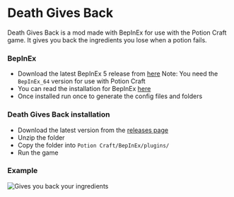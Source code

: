# Death Gives Back
Death Gives Back is a mod made with BepInEx for use with the Potion Craft game. It gives you back the ingredients you lose when a potion fails.

### BepInEx
- Download the latest BepInEx 5 release from [here](https://github.com/BepInEx/BepInEx/releases)
Note: You need the `BepInEx_64` version for use with Potion Craft
- You can read the installation for BepInEx [here](https://docs.bepinex.dev/articles/user_guide/installation/index.html)
- Once installed run once to generate the config files and folders

### Death Gives Back installation
- Download the latest version from the [releases page](https://github.com/MattDeDuck/DeathGivesBack/releases)
- Unzip the folder
- Copy the folder into `Potion Craft/BepInEx/plugins/`
- Run the game

### Example

![Gives you back your ingredients](https://github.com/MattDeDuck/ShopName/blob/master/dgbexample.gif)